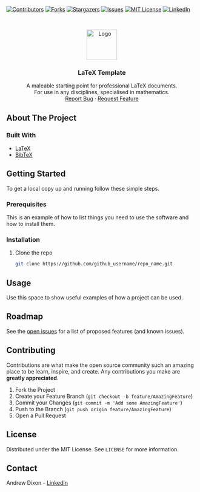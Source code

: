<!-- BADGES -->
[![Contributors][contributors-shield]][contributors-url]
[![Forks][forks-shield]][forks-url]
[![Stargazers][stars-shield]][stars-url]
[![Issues][issues-shield]][issues-url]
[![MIT License][license-shield]][license-url]
[![LinkedIn][linkedin-shield]][linkedin-url]

<!-- PROJECT LOGO -->
<br />
<p align="center">
  <a href="https://github.com/adj97/LaTeX_Template">
    <img src="https://upload.wikimedia.org/wikipedia/commons/thumb/9/92/LaTeX_logo.svg/1280px-LaTeX_logo.svg.png" alt="Logo" height="80">
  </a>

  <h3 align="center">LaTeX Template</h3>

  <p align="center">
    A maleable starting point for professional LaTeX documents. <br \>
    For use in any disciplines, specialised in mathematics.
    <br />
    <a href="https://github.com/github_username/repo_name/issues">Report Bug</a>
    ·
    <a href="https://github.com/github_username/repo_name/issues">Request Feature</a>
  </p>
</p>

<!-- ABOUT THE PROJECT -->
## About The Project

### Built With

* [LaTeX](https://www.latex-project.org/)
* [BibTeX](http://www.bibtex.org/)

<!-- GETTING STARTED -->
## Getting Started

To get a local copy up and running follow these simple steps.

### Prerequisites

This is an example of how to list things you need to use the software and how to install them.

### Installation

1. Clone the repo
   ```sh
   git clone https://github.com/github_username/repo_name.git
   ```

<!-- USAGE EXAMPLES -->
## Usage

Use this space to show useful examples of how a project can be used. 

<!-- ROADMAP -->
## Roadmap

See the [open issues](https://github.com/adj97/LaTeX_Template/issues) for a list of proposed features (and known issues).

<!-- CONTRIBUTING -->
## Contributing

Contributions are what make the open source community such an amazing place to be learn, inspire, and create. Any contributions you make are **greatly appreciated**.

1. Fork the Project
2. Create your Feature Branch (`git checkout -b feature/AmazingFeature`)
3. Commit your Changes (`git commit -m 'Add some AmazingFeature'`)
4. Push to the Branch (`git push origin feature/AmazingFeature`)
5. Open a Pull Request

<!-- LICENSE -->
## License

Distributed under the MIT License. See `LICENSE` for more information.

<!-- CONTACT -->
## Contact

Andrew Dixon - [LinkedIn](https://www.linkedin.com/feed/)

<!-- MARKDOWN LINKS & IMAGES -->
<!-- https://www.markdownguide.org/basic-syntax/#reference-style-links -->
[contributors-shield]: https://img.shields.io/github/contributors/adj97/LaTeX_Template.svg?style=for-the-badge
[contributors-url]: https://github.com/adj97/LaTeX_Template/graphs/contributors
[forks-shield]: https://img.shields.io/github/forks/adj97/LaTeX_Template.svg?style=for-the-badge
[forks-url]: https://github.com/adj97/LaTeX_Template/network/members
[stars-shield]: https://img.shields.io/github/stars/adj97/LaTeX_Template.svg?style=for-the-badge
[stars-url]: https://github.com/adj97/LaTeX_Template/stargazers
[issues-shield]: https://img.shields.io/github/issues/adj97/LaTeX_Template.svg?style=for-the-badge
[issues-url]: https://github.com/adj97/LaTeX_Template/issues
[license-shield]: https://img.shields.io/github/license/adj97/LaTeX_Template.svg?style=for-the-badge
[license-url]: https://github.com/adj97/LaTeX_Template/blob/master/LICENSE.md
[linkedin-shield]: https://img.shields.io/badge/-LinkedIn-black.svg?style=for-the-badge&logo=linkedin&colorB=555
[linkedin-url]: https://www.linkedin.com/in/andrewjd97/
